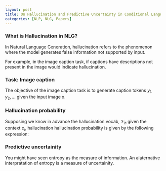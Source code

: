 ```yaml
---
layout: post
title: On Hallucination and Predictive Uncertainty in Conditional Language Generation
categories: [NLP, NLG, Papers]
---
```


### What is Hallucination in NLG?

In Natural Language Generation, hallucination refers to the phenomenon where the model
generates false information not supported by input. 


For example, in the image caption task, if captions have descriptions not present in the image 
would indicate hallucination.


### Task: Image caption

The objective of the image caption task is to generate caption tokens $y_1, y_2, ...$ given the 
input image x.

### Hallucination probability

Supposing we know in advance the hallucination vocab, $\mathcal{V}_h$ given the context $c_i$, hallucination 
hallucination probability is given by the following expression:



### Predictive uncertainity

You might have seen entropy as the measure of information. An alaternative interpratation of entropy 
is a measure of uncertainity.



